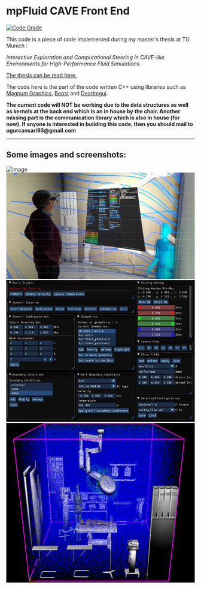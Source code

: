 # mpFluid CAVE Front End

[![Code Grade](https://www.code-inspector.com/project/8740/status/svg)](https://www.code-inspector.com/public/project/136/mygithubproject/dashboard)


This code is a piece of code implemented during my master's thesis at TU Munich : 

*Interactive Exploration and Computational
Steering  in  CAVE-like  Environments  for
High-Performance Fluid Simulations*


[The thesis can be read here.](https://www.ugurcansari.com/pdf/MasterArbeit.pdf)

The code here is the part of the code written C++ using libraries such as
[ Magnum Graphics](https://magnum.graphics/),
[Boost](https://www.boost.org/) and
[DearImgui](https://github.com/ocornut/imgui).

__The current code will NOT be working due to the data structures as well as kernels at the back end which is an in house by the chair. Another missing part is the communication library which is also in house (for now). If anyone is interested in building this code, then you should mail to ugurcansari93@gmail.com__

_________________________________________________________

## Some images and screenshots:
![image](./images/cave1.JPG)
![image](./images/cave2.jpeg)
![image](./images/GUI.jpg)
![image](./images/temp.png)
